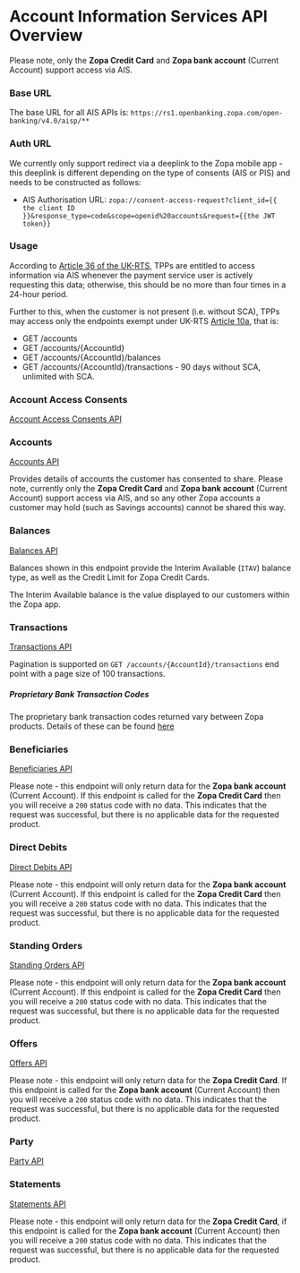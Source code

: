 # Account Information Services API Overview

Please note, only the **Zopa Credit Card** and **Zopa bank account** (Current Account) support access via AIS.

### Base URL
The base URL for all AIS APIs is: `https://rs1.openbanking.zopa.com/open-banking/v4.0/aisp/**`

### Auth URL
We currently only support redirect via a deeplink to the Zopa mobile app - this deeplink is different depending on the type of consents (AIS or PIS) and needs to be constructed as follows: 

- AIS Authorisation URL: `zopa://consent-access-request?client_id={{ the client ID }}&response_type=code&scope=openid%20accounts&request={{the JWT token}}`

### Usage
According to [Article 36 of the UK-RTS](https://www.handbook.fca.org.uk/techstandards/PS/2021/2021_01/chapter-v/section-2/040.html), TPPs are entitled to access information via AIS whenever the payment service user is actively requesting this data; otherwise, this should be no more than four times in a 24-hour period.

Further to this, when the customer is not present (i.e. without SCA), TPPs may access only the endpoints exempt under UK-RTS [Article 10a](https://www.handbook.fca.org.uk/techstandards/PS/2021/2021_01/chapter-iii/10A.html), that is:
- GET /accounts
- GET /accounts/{AccountId}
- GET /accounts/{AccountId}/balances
- GET /accounts/{AccountId}/transactions - 90 days without SCA, unlimited with SCA.

### Account Access Consents
[Account Access Consents API](/perry/developer/documentation?resource=euhub-zopa-portal-new&document=swagger/account-info-openapi.yaml#operations-tag-Account_Access)

### Accounts
[Accounts API](/perry/developer/documentation?resource=euhub-zopa-portal-new&document=swagger/account-info-openapi.yaml#operations-tag-Accounts)

Provides details of accounts the customer has consented to share. Please note, currently only the **Zopa Credit Card** and **Zopa bank account** (Current Account) support access via AIS, and so any other Zopa accounts a customer may hold (such as Savings accounts) cannot be shared this way.

### Balances
[Balances API](/perry/developer/documentation?resource=euhub-zopa-portal-new&document=swagger/account-info-openapi.yaml#operations-tag-Balances)

Balances shown in this endpoint provide the Interim Available (`ITAV`) balance type, as well as the Credit Limit for Zopa Credit Cards.

The Interim Available balance is the value displayed to our customers within the Zopa app.

### Transactions
[Transactions API](/perry/developer/documentation?resource=euhub-zopa-portal-new&document=swagger/account-info-openapi.yaml#operations-tag-Transactions)

Pagination is supported on `GET /accounts/{AccountId}/transactions` end point with a page size of 100 transactions.

##### Proprietary Bank Transaction Codes
The proprietary bank transaction codes returned vary between Zopa products. Details of these can be found [here](/perry/developer/documentation?resource=euhub-zopa-portal-new&document=docs/API%20Overview/pbtc.md)

### Beneficiaries
[Beneficiaries API](/perry/developer/documentation?resource=euhub-zopa-portal-new&document=swagger/account-info-openapi.yaml#operations-tag-Beneficiaries)

Please note - this endpoint will only return data for the **Zopa bank account** (Current Account). If this endpoint is called for the **Zopa Credit Card** then you will receive a `200` status code with no data. This indicates that the request was successful, but there is no applicable data for the requested product.

### Direct Debits
[Direct Debits API](/perry/developer/documentation?resource=euhub-zopa-portal-new&document=swagger/account-info-openapi.yaml#operations-tag-Direct_Debits)

Please note - this endpoint will only return data for the **Zopa bank account** (Current Account). If this endpoint is called for the **Zopa Credit Card** then you will receive a `200` status code with no data. This indicates that the request was successful, but there is no applicable data for the requested product.

### Standing Orders
[Standing Orders API](/perry/developer/documentation?resource=euhub-zopa-portal-new&document=swagger/account-info-openapi.yaml#operations-tag-Standing_Orders)

Please note - this endpoint will only return data for the **Zopa bank account** (Current Account). If this endpoint is called for the **Zopa Credit Card** then you will receive a `200` status code with no data. This indicates that the request was successful, but there is no applicable data for the requested product.

### Offers
[Offers API](/perry/developer/documentation?resource=euhub-zopa-portal-new&document=swagger/account-info-openapi.yaml#operations-tag-Offers)

Please note - this endpoint will only return data for the **Zopa Credit Card**. If this endpoint is called for the **Zopa bank account** (Current Account) then you will receive a `200` status code with no data. This indicates that the request was successful, but there is no applicable data for the requested product.

### Party
[Party API](/perry/developer/documentation?resource=euhub-zopa-portal-new&document=swagger/account-info-openapi.yaml#operations-tag-Party)

### Statements
[Statements API](/perry/developer/documentation?resource=euhub-zopa-portal-new&document=swagger/account-info-openapi.yaml#operations-tag-Statements)

Please note - this endpoint will only return data for the **Zopa Credit Card**, if this endpoint is called for the **Zopa bank account** (Current Account) then you will receive a `200` status code with no data. This indicates that the request was successful, but there is no applicable data for the requested product.